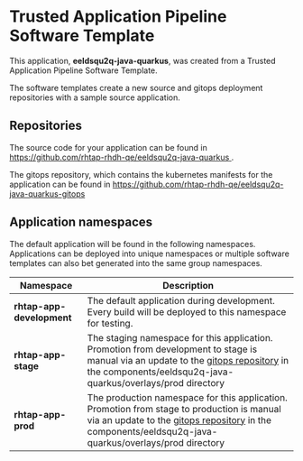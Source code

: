 # Trusted Application Pipeline Software Template

This application, **eeldsqu2q-java-quarkus**, was created from a Trusted Application Pipeline Software Template.

The software templates create a new source and gitops deployment repositories with a sample source application. 

## Repositories

The source code for your application can be found in [https://github.com/rhtap-rhdh-qe/eeldsqu2q-java-quarkus ](https://github.com/rhtap-rhdh-qe/eeldsqu2q-java-quarkus ).
 
The gitops repository, which contains the kubernetes manifests for the application can be found in 
[https://github.com/rhtap-rhdh-qe/eeldsqu2q-java-quarkus-gitops ](https://github.com/rhtap-rhdh-qe/eeldsqu2q-java-quarkus-gitops ) 

## Application namespaces 

The default application will be found in the following namespaces. Applications can be deployed into unique namespaces or multiple software templates can also bet generated into the same group namespaces.  

|  Namespace   |  Description   |  
| -------- | -------- |   
| **rhtap-app-development** | The default application during development. Every build will be deployed to this namespace for testing. | 
| **rhtap-app-stage** | The staging namespace for this application. Promotion from development to stage is manual via an update to the [gitops repository](https://github.com/rhtap-rhdh-qe/eeldsqu2q-java-quarkus-gitops ) in the components/eeldsqu2q-java-quarkus/overlays/prod directory |  
| **rhtap-app-prod** | The production namespace for this application. Promotion from stage to production is manual via an update to the [gitops repository](https://github.com/rhtap-rhdh-qe/eeldsqu2q-java-quarkus-gitops ) in the components/eeldsqu2q-java-quarkus/overlays/prod directory | 